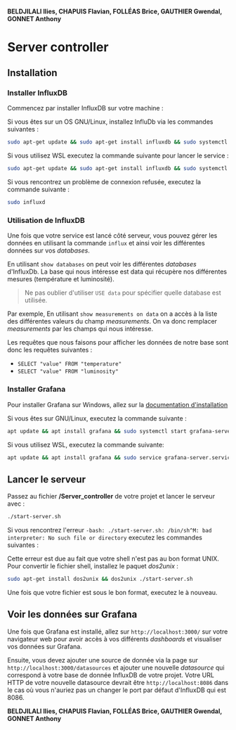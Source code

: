 #### BELDJILALI Ilies, CHAPUIS Flavian, FOLLÉAS Brice, GAUTHIER Gwendal, GONNET Anthony

# Server controller 

## Installation

### Installer InfluxDB
Commencez par installer InfluxDB sur votre machine :

Si vous êtes sur un OS GNU/Linux, installez InfluDb via les commandes suivantes :
```bash 
sudo apt-get update && sudo apt-get install influxdb && sudo systemctl unmask influxdb.service && sudo systemctl start influxdb
 ```

Si vous utilisez WSL executez la commande suivante pour lancer le service :
```bash 
sudo apt-get update && sudo apt-get install influxdb && sudo systemctl unmask influxdb.service && sudo service influxdb start
 ```

Si vous rencontrez un problème de connexion refusée, executez la commande suivante :

```bash
sudo influxd
```
### Utilisation de InfluxDB

Une fois que votre service est lancé côté serveur, vous pouvez gérer les données en utilisant la commande `influx` et ainsi voir les différentes données sur vos *databases*.

En utilisant `show databases` on peut voir les différentes *databases* d'InfluxDb. La base qui nous intéresse est data qui récupère nos différentes mesures (température et luminosité).

> Ne pas oublier d'utiliser `USE data` pour spécifier quelle database est utilisée.

Par exemple, En utilisant `show measurements on data` on a accès à la liste des différentes valeurs du champ *measurements*. On va donc remplacer *measurements* par les champs qui nous intéresse.

Les requêtes que nous faisons pour afficher les données de notre base sont donc les requêtes suivantes :
- `SELECT "value" FROM "temperature"` 
- `SELECT "value" FROM "luminosity"`

### Installer Grafana

Pour installer Grafana sur Windows, allez sur la [documentation d'installation](https://grafana.com/docs/grafana/latest/installation/windows/)

Si vous êtes sur GNU/Linux, executez la commande suivante :

```bash
apt update && apt install grafana && sudo systemctl start grafana-server.service
```

Si vous utilisez WSL, executez la commande suivante: 

```bash
apt update && apt install grafana && sudo service grafana-server.service start
```

## Lancer le serveur

Passez au fichier **/Server_controller** de votre projet et lancer le serveur avec :
```bash
./start-server.sh
``` 

Si vous rencontrez l'erreur `-bash: ./start-server.sh: /bin/sh^M: bad interpreter: No such file or directory` executez les commandes suivantes :

Cette erreur est due au fait que votre shell n'est pas au bon format UNIX.
Pour convertir le fichier shell, installez le paquet *dos2unix* :
```bash
sudo apt-get install dos2unix && dos2unix ./start-server.sh
```

Une fois que votre fichier est sous le bon format, executez le à nouveau.

## Voir les données sur Grafana

Une fois que Grafana est installé, allez sur `http://localhost:3000/` sur votre navigateur web pour avoir accès à vos différents *dashboards* et visualiser vos données sur Grafana.

Ensuite, vous devez ajouter une source de donnée via la page sur `http://localhost:3000/datasources` et ajouter une nouvelle *datasource* qui correspond à votre base de donnée InfluxDB de votre projet. Votre URL HTTP de votre nouvelle datasource devrait être `http://localhost:8086` dans le cas où vous n'auriez pas un changer le port par défaut d'InfluxDB qui est 8086.

**BELDJILALI Ilies, CHAPUIS Flavian, FOLLÉAS Brice, GAUTHIER Gwendal, GONNET Anthony**
